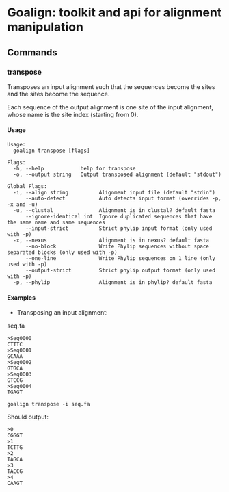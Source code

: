 # Goalign: toolkit and api for alignment manipulation

## Commands

### transpose
Transposes an input alignment such that the sequences become the sites and the sites become the sequence.

Each sequence of the output alignment is one site of the input alignment, whose name is the site index (starting from 0).

#### Usage
```
Usage:
  goalign transpose [flags]

Flags:
  -h, --help            help for transpose
  -o, --output string   Output transposed alignment (default "stdout")

Global Flags:
  -i, --align string          Alignment input file (default "stdin")
      --auto-detect           Auto detects input format (overrides -p, -x and -u)
  -u, --clustal               Alignment is in clustal? default fasta
      --ignore-identical int  Ignore duplicated sequences that have the same name and same sequences
      --input-strict          Strict phylip input format (only used with -p)
  -x, --nexus                 Alignment is in nexus? default fasta
      --no-block              Write Phylip sequences without space separated blocks (only used with -p)
      --one-line              Write Phylip sequences on 1 line (only used with -p)
      --output-strict         Strict phylip output format (only used with -p)
  -p, --phylip                Alignment is in phylip? default fasta
```


#### Examples
* Transposing an input alignment:

seq.fa
```
>Seq0000
CTTTC
>Seq0001
GCAAA
>Seq0002
GTGCA
>Seq0003
GTCCG
>Seq0004
TGAGT
```


```
goalign transpose -i seq.fa 
```

Should output:
```
>0
CGGGT
>1
TCTTG
>2
TAGCA
>3
TACCG
>4
CAAGT
```
